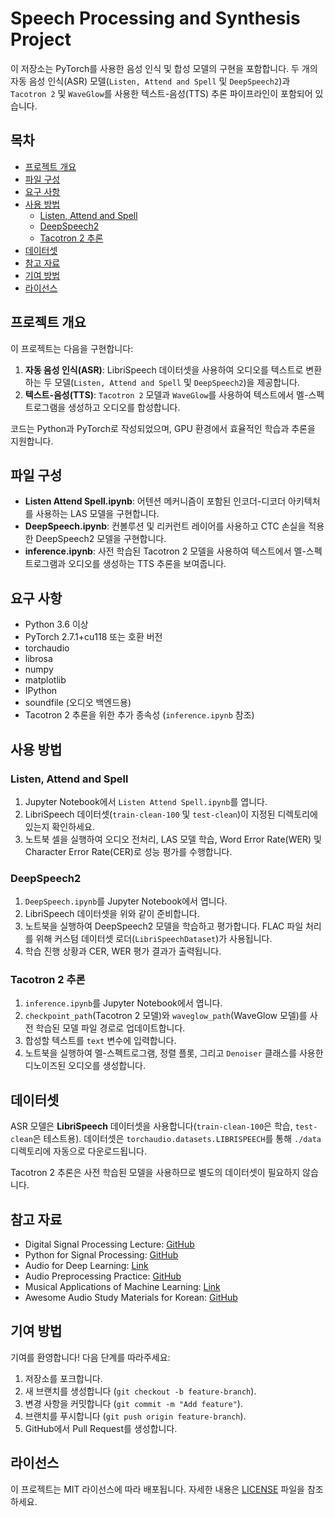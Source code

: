# Speech Processing and Synthesis Project

이 저장소는 PyTorch를 사용한 음성 인식 및 합성 모델의 구현을 포함합니다. 두 개의 자동 음성 인식(ASR) 모델(`Listen, Attend and Spell` 및 `DeepSpeech2`)과 `Tacotron 2` 및 `WaveGlow`를 사용한 텍스트-음성(TTS) 추론 파이프라인이 포함되어 있습니다.

## 목차
- [프로젝트 개요](#프로젝트-개요)
- [파일 구성](#파일-구성)
- [요구 사항](#요구-사항)
- [사용 방법](#사용-방법)
  - [Listen, Attend and Spell](#listen-attend-and-spell)
  - [DeepSpeech2](#deepspeech2)
  - [Tacotron 2 추론](#tacotron-2-추론)
- [데이터셋](#데이터셋)
- [참고 자료](#참고-자료)
- [기여 방법](#기여-방법)
- [라이선스](#라이선스)

## 프로젝트 개요
이 프로젝트는 다음을 구현합니다:
1. **자동 음성 인식(ASR)**: LibriSpeech 데이터셋을 사용하여 오디오를 텍스트로 변환하는 두 모델(`Listen, Attend and Spell` 및 `DeepSpeech2`)을 제공합니다.
2. **텍스트-음성(TTS)**: `Tacotron 2` 모델과 `WaveGlow`를 사용하여 텍스트에서 멜-스펙트로그램을 생성하고 오디오를 합성합니다.

코드는 Python과 PyTorch로 작성되었으며, GPU 환경에서 효율적인 학습과 추론을 지원합니다.

## 파일 구성
- **Listen Attend Spell.ipynb**: 어텐션 메커니즘이 포함된 인코더-디코더 아키텍처를 사용하는 LAS 모델을 구현합니다.
- **DeepSpeech.ipynb**: 컨볼루션 및 리커런트 레이어를 사용하고 CTC 손실을 적용한 DeepSpeech2 모델을 구현합니다.
- **inference.ipynb**: 사전 학습된 Tacotron 2 모델을 사용하여 텍스트에서 멜-스펙트로그램과 오디오를 생성하는 TTS 추론을 보여줍니다.

## 요구 사항
- Python 3.6 이상
- PyTorch 2.7.1+cu118 또는 호환 버전
- torchaudio
- librosa
- numpy
- matplotlib
- IPython
- soundfile (오디오 백엔드용)
- Tacotron 2 추론을 위한 추가 종속성 (`inference.ipynb` 참조)

## 사용 방법

### Listen, Attend and Spell
1. Jupyter Notebook에서 `Listen Attend Spell.ipynb`를 엽니다.
2. LibriSpeech 데이터셋(`train-clean-100` 및 `test-clean`)이 지정된 디렉토리에 있는지 확인하세요.
3. 노트북 셀을 실행하여 오디오 전처리, LAS 모델 학습, Word Error Rate(WER) 및 Character Error Rate(CER)로 성능 평가를 수행합니다.

### DeepSpeech2
1. `DeepSpeech.ipynb`를 Jupyter Notebook에서 엽니다.
2. LibriSpeech 데이터셋을 위와 같이 준비합니다.
3. 노트북을 실행하여 DeepSpeech2 모델을 학습하고 평가합니다. FLAC 파일 처리를 위해 커스텀 데이터셋 로더(`LibriSpeechDataset`)가 사용됩니다.
4. 학습 진행 상황과 CER, WER 평가 결과가 출력됩니다.

### Tacotron 2 추론
1. `inference.ipynb`를 Jupyter Notebook에서 엽니다.
2. `checkpoint_path`(Tacotron 2 모델)와 `waveglow_path`(WaveGlow 모델)를 사전 학습된 모델 파일 경로로 업데이트합니다.
3. 합성할 텍스트를 `text` 변수에 입력합니다.
4. 노트북을 실행하여 멜-스펙트로그램, 정렬 플롯, 그리고 `Denoiser` 클래스를 사용한 디노이즈된 오디오를 생성합니다.

## 데이터셋
ASR 모델은 **LibriSpeech** 데이터셋을 사용합니다(`train-clean-100`은 학습, `test-clean`은 테스트용). 데이터셋은 `torchaudio.datasets.LIBRISPEECH`를 통해 `./data` 디렉토리에 자동으로 다운로드됩니다.

Tacotron 2 추론은 사전 학습된 모델을 사용하므로 별도의 데이터셋이 필요하지 않습니다.

## 참고 자료
- Digital Signal Processing Lecture: [GitHub](https://github.com/spatialaudio/digital-signal-processing-lecture)
- Python for Signal Processing: [GitHub](https://github.com/unpingco/Python-for-Signal-Processing)
- Audio for Deep Learning: [Link](https://tykimos.github.io/2019/07/04/ISS_2nd_Deep_Learning_Conference_All_Together/)
- Audio Preprocessing Practice: [GitHub](https://github.com/scpark20/audio-preprocessing-practice)
- Musical Applications of Machine Learning: [Link](https://mac.kaist.ac.kr/~juhan/gct634/)
- Awesome Audio Study Materials for Korean: [GitHub](https://github.com/keunwoochoi/awesome-audio-study-materials-for-korean)

## 기여 방법
기여를 환영합니다! 다음 단계를 따라주세요:
1. 저장소를 포크합니다.
2. 새 브랜치를 생성합니다 (`git checkout -b feature-branch`).
3. 변경 사항을 커밋합니다 (`git commit -m "Add feature"`).
4. 브랜치를 푸시합니다 (`git push origin feature-branch`).
5. GitHub에서 Pull Request를 생성합니다.

## 라이선스
이 프로젝트는 MIT 라이선스에 따라 배포됩니다. 자세한 내용은 [LICENSE](LICENSE) 파일을 참조하세요.